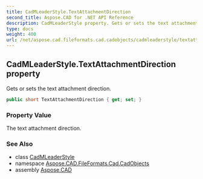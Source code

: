 ```yaml
---
title: CadMLeaderStyle.TextAttachmentDirection
second_title: Aspose.CAD for .NET API Reference
description: CadMLeaderStyle property. Gets or sets the text attachment direction
type: docs
weight: 400
url: /net/aspose.cad.fileformats.cad.cadobjects/cadmleaderstyle/textattachmentdirection/
---
```

## CadMLeaderStyle.TextAttachmentDirection property

Gets or sets the text attachment direction.

```csharp
public short TextAttachmentDirection { get; set; }
```

### Property Value

The text attachment direction.

### See Also

* class [CadMLeaderStyle](../)
* namespace [Aspose.CAD.FileFormats.Cad.CadObjects](../../cadmleaderstyle/)
* assembly [Aspose.CAD](../../../)


